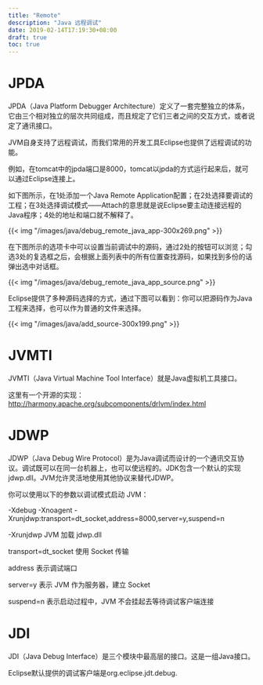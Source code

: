 ```yaml
---
title: "Remote"
description: "Java 远程调试"
date: 2019-02-14T17:19:30+08:00
draft: true
toc: true
---
```


# JPDA
JPDA（Java Platform Debugger Architecture）定义了一套完整独立的体系，它由三个相对独立的层次共同组成，而且规定了它们三者之间的交互方式，或者说定了通讯接口。

JVM自身支持了远程调试，而我们常用的开发工具Eclipse也提供了远程调试的功能。

例如，在tomcat中的jpda端口是8000，tomcat以jpda的方式运行起来后，就可以通过Eclipse连接上。

如下图所示，在1处添加一个Java Remote Application配置；在2处选择要调试的工程；在3处选择调试模式——Attach的意思就是说Eclipse要主动连接远程的Java程序；4处的地址和端口就不解释了。

{{< img "/images/java/debug_remote_java_app-300x269.png" >}}

在下图所示的选项卡中可以设置当前调试中的源码，通过2处的按钮可以浏览；勾选3处的复选框之后，会根据上面列表中的所有位置查找源码，如果找到多份的话弹出选中对话框。

{{< img "/images/java/debug_remote_java_app_source.png" >}}

Eclipse提供了多种源码选择的方式，通过下图可以看到：你可以把源码作为Java工程来选择，也可以作为普通的文件来选择。

{{< img "/images/java/add_source-300x199.png" >}}

# JVMTI
JVMTI（Java Virtual Machine Tool Interface）就是Java虚拟机工具接口。

这里有一个开源的实现：http://harmony.apache.org/subcomponents/drlvm/index.html

# JDWP
JDWP（Java Debug Wire Protocol）是为Java调试而设计的一个通讯交互协议。调试既可以在同一台机器上，也可以使远程的。JDK包含一个默认的实现jdwp.dll。JVM允许灵活地使用其他协议来替代JDWP。

你可以使用以下的参数以调试模式启动 JVM：

-Xdebug -Xnoagent -Xrunjdwp:transport=dt_socket,address=8000,server=y,suspend=n

-Xrunjdwp     JVM 加载 jdwp.dll

transport=dt_socket   使用 Socket 传输

address      表示调试端口

server=y     表示 JVM 作为服务器，建立 Socket

suspend=n    表示启动过程中，JVM 不会挂起去等待调试客户端连接

# JDI
JDI（Java Debug Interface）是三个模块中最高层的接口。这是一组Java接口。

Eclipse默认提供的调试客户端是org.eclipse.jdt.debug.